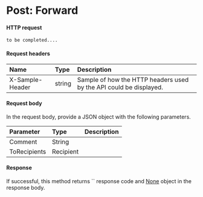 # Post: Forward


#### HTTP request
```http
to be completed....
```
#### Request headers
| Name       | Type | Description|
|:---------------|:--------|:----------|
| X-Sample-Header  | string  | Sample of how the HTTP headers used by the API could be displayed.|

#### Request body
In the request body, provide a JSON object with the following parameters.

| Parameter	   | Type	|Description|
|:---------------|:--------|:----------|
|Comment|String||
|ToRecipients|Recipient||

#### Response
If successful, this method returns `` response code and [None](../resources/none.md) object in the response body.
